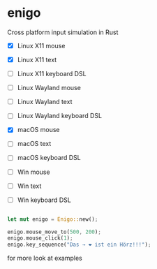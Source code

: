 # enigo
Cross platform input simulation in Rust

- [x] Linux X11 mouse
- [x] Linux X11 text
- [ ] Linux X11 keyboard DSL
- [ ] Linux Wayland mouse
- [ ] Linux Wayland text
- [ ] Linux Wayland keyboard DSL
- [x] macOS mouse
- [ ] macOS text
- [ ] macOS keyboard DSL
- [ ] Win mouse
- [ ] Win text
- [ ] Win keyboard DSL


```Rust

let mut enigo = Enigo::new();

enigo.mouse_move_to(500, 200);
enigo.mouse_click(1);
enigo.key_sequence("Das → ❤ ist ein Hörz!!!");

```

for more look at examples

